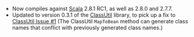 * Now compiles against [Scala][] 2.8.1 RC1, as well as 2.8.0 and 2.7.7.
* Updated to version 0.3.1 of the [ClassUtil][] library, to pick up a fix
  to [ClassUtil Issue #1][] (The ClassUtil `MapToBean` method can generate
  class names that conflict with previously generated class names.)

[Scala]: http://www.scala-lang.org/
[ClassUtil]: http://bmc.github.com/classutil/
[ClassUtil Issue #1]: http://github.com/bmc/classutil/issues#issue/1
